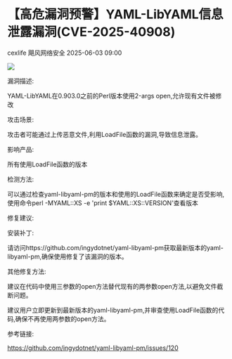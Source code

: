 #  【高危漏洞预警】YAML-LibYAML信息泄露漏洞(CVE-2025-40908)   
cexlife  飓风网络安全   2025-06-03 09:00  
  
![](https://mmbiz.qpic.cn/mmbiz_png/ibhQpAia4xu01cR4IJVmhEewSX4zUOwIz6Oxz1fKnjPia6bQcONEjCdG79dVzvlCuE9g1tsSz2hq1p3KicWjfYY8yA/640?wx_fmt=png&from=appmsg "")  
  
漏洞描述:  
  
YAML-LibYAML在0.903.0之前的Pеrl版本使用2-аrɡѕ ореn,允许现有文件被修改   
  
攻击场景:  
  
攻击者可能通过上传恶意文件,利用LoadFile函数的漏洞,导致信息泄露。  
  
影响产品:  
  
所有使用LoadFile函数的版本   
  
检测方法:  
  
可以通过检查yaml-libyaml-pm的版本和使用的LoadFile函数来确定是否受影响,使用命令perl -MYAML::XS -e 'print $YAML::XS::VERSION'查看版本  
  
修复建议:  
  
安装补丁:  
  
请访问https://github.com/ingydotnet/yaml-libyaml-pm获取最新版本的yaml-libyaml-pm,确保使用修复了该漏洞的版本。  
  
其他修复方法:  
  
建议在代码中使用三参数的open方法替代现有的两参数open方法,以避免文件截断问题。  
  
建议用户立即更新到最新版本的уаml-libуаml-рm,并审查使用LоаdFilе函数的代码,确保不再使用两参数的ореn方法。  
  
参考链接:  
  
https://github.com/ingydotnet/yaml-libyaml-pm/issues/120  
  
  
